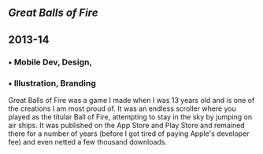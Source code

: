 



## *Great Balls of Fire*
## 2013-14

### • Mobile Dev, Design,
### • Illustration, Branding

Great Balls of Fire was a game I made when I was 13 years old and is one of the creations I am most proud of. It was an endless scroller where you played as the titular Ball of Fire, attempting to stay in the sky by jumping on air ships. It was published on the App Store and Play Store and remained there for a number of years (before I got tired of paying Apple's developer fee) and even netted a few thousand downloads.